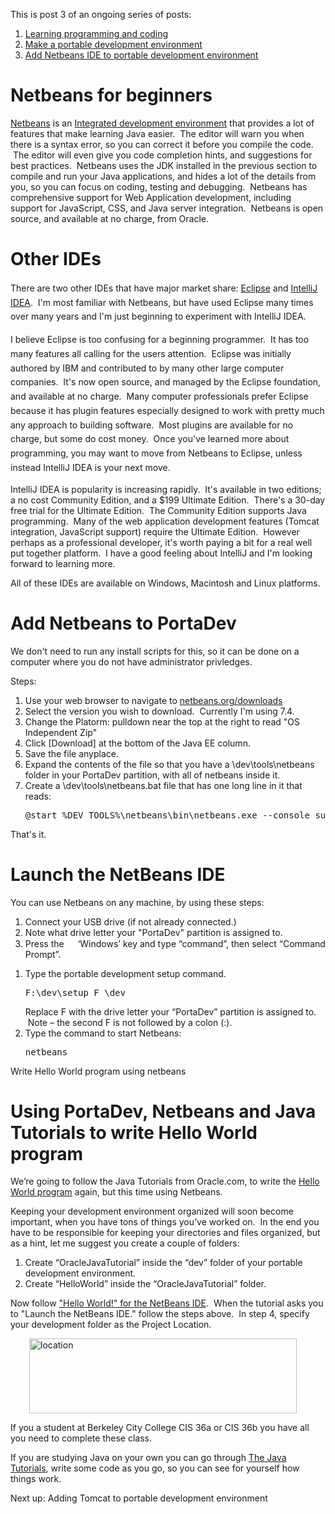 This is post 3 of an ongoing series of posts:
<ol>
	<li><a title="duckspot.wordpress.com" href="http://duckspot.wordpress.com/2014/02/16/learning-programming-and-coding/">Learning programming and coding</a></li>
	<li><a title="duckspot.wordpress.com" href="http://duckspot.wordpress.com/2014/02/19/portable-development-environment/">Make a portable development environment</a></li>
	<li><a title="Add Netbeans IDE to portable development environment" href="http://duckspot.wordpress.com/2014/02/20/add-netbeans-ide-to-portable-development/">Add Netbeans IDE to portable development environment</a></li>
</ol>
<h1>Netbeans for beginners</h1>
<a title="wikipedia.org" href="http://en.wikipedia.org/wiki/NetBeans" target="_blank">Netbeans</a> is an <a title="wikipedia.org" href="http://en.wikipedia.org/wiki/Integrated_development_environment" target="_blank">Integrated development environment</a> that provides a lot of features that make learning Java easier.  The editor will warn you when there is a syntax error, so you can correct it before you compile the code.  The editor will even give you code completion hints, and suggestions for best practices.  Netbeans uses the JDK installed in the previous section to compile and run your Java applications, and hides a lot of the details from you, so you can focus on coding, testing and debugging.  Netbeans has comprehensive support for Web Application development, including support for JavaScript, CSS, and Java server integration.  Netbeans is open source, and available at no charge, from Oracle.
<h1>Other IDEs</h1>
<span style="font-style:inherit;line-height:1.625;">There are two other IDEs that have major market share: </span><a style="font-style:inherit;line-height:1.625;" title="wikipedia.org" href="http://en.wikipedia.org/wiki/Eclipse_(software)" target="_blank">Eclipse</a><span style="font-style:inherit;line-height:1.625;"> and </span><a style="font-style:inherit;line-height:1.625;" title="wikipedia.org" href="http://en.wikipedia.org/wiki/IntelliJ_IDEA" target="_blank">IntelliJ IDEA</a><span style="font-style:inherit;line-height:1.625;">.  I'm most familiar with Netbeans, but have used Eclipse many times over many years and I'm just beginning to experiment with IntelliJ IDEA.</span>

<span style="font-style:inherit;line-height:1.625;">I believe Eclipse is too confusing for a beginning programmer.  It has too many features all calling for the users attention.  Eclipse was initially authored by IBM and contributed to by many other large computer companies.  It's now open source, and managed by the Eclipse foundation, and available at no charge.  Many computer professionals prefer Eclipse because it has plugin features especially designed to work with pretty much any approach to building software.  Most plugins are available for no charge, but some do cost money.  </span><span style="font-style:inherit;line-height:1.625;">Once you've learned more about programming, you may want to move from Netbeans to Eclipse, unless instead IntelliJ IDEA is your next move.</span>

IntelliJ IDEA is popularity is increasing rapidly.  It's available in two editions; a no cost Community Edition, and a $199 Ultimate Edition.  There's a 30-day free trial for the Ultimate Edition.  The Community Edition supports Java programming.  Many of the web application development features (Tomcat integration, JavaScript support) require the Ultimate Edition.  However perhaps as a professional developer, it's worth paying a bit for a real well put together platform.  I have a good feeling about IntelliJ and I'm looking forward to learning more.

All of these IDEs are available on Windows, Macintosh and Linux platforms.
<h1>Add Netbeans to PortaDev</h1>
We don't need to run any install scripts for this, so it can be done on a computer where you do not have administrator privledges.

Steps:
<ol>
	<li>Use your web browser to navigate to <a title="netbeans.org" href="http://netbeans.org/downloads" target="_blank">netbeans.org/downloads</a></li>
	<li>Select the version you wish to download.  Currently I'm using 7.4.</li>
	<li>Change the Platorm: pulldown near the top at the right to read "OS Independent Zip"</li>
	<li>Click [Download] at the bottom of the Java EE column.</li>
	<li>Save the file anyplace.</li>
	<li>Expand the contents of the file so that you have a \dev\tools\netbeans folder in your PortaDev partition, with all of netbeans inside it.</li>
	<li>Create a \dev\tools\netbeans.bat file that has one long line in it that reads:
<pre class="brush: plain; title: ; notranslate" title="">@start %DEV_TOOLS%\netbeans\bin\netbeans.exe --console suppress --jdkhome %JAVA_HOME% --userdir %DEV_PATH%\var\NetBeans\%DEV_DRIVE%</pre>
</li>
</ol>
That's it.
<h1>Launch the NetBeans IDE</h1>
You can use Netbeans on any machine, by using these steps:
<ol>
	<li>Connect your USB drive (if not already connected.)</li>
	<li>Note what drive letter your "PortaDev" partition is assigned to.</li>
	<li>Press the <img alt="" src="http://duckspot.files.wordpress.com/2014/02/windowskey15.png?w=18&amp;h=15" width="18" height="15" />‘Windows’ key and type “command”, then select “Command Prompt”.</li>
</ol>
<ol>
	<li>Type the portable development setup command.
<pre title="">F:\dev\setup F \dev</pre>
Replace F with the drive letter your “PortaDev” partition is assigned to.  Note – the second F is not followed by a colon (:).</li>
	<li>Type the command to start Netbeans:
<pre title="">netbeans</pre>
</li>
</ol>
Write Hello World program using netbeans
<h1>Using PortaDev, Netbeans and Java Tutorials to write Hello World program</h1>
We’re going to follow the Java Tutorials from Oracle.com, to write the <a href="http://en.wikipedia.org/wiki/Hello_world_program" target="_blank">Hello World program</a> again, but this time using Netbeans.

Keeping your development environment organized will soon become important, when you have tons of things you’ve worked on.  In the end you have to be responsible for keeping your directories and files organized, but as a hint, let me suggest you create a couple of folders:
<ol>
	<li>Create “OracleJavaTutorial” inside the “dev” folder of your portable development environment.</li>
	<li>Create “HelloWorld” inside the “OracleJavaTutorial” folder.</li>
</ol>
Now follow <a title="oracle.com" href="http://docs.oracle.com/javase/tutorial/getStarted/cupojava/netbeans.html" target="_blank">"Hello World!" for the NetBeans IDE</a>.  When the tutorial asks you to "Launch the NetBeans IDE." follow the steps above.  In step 4, specify your development folder as the Project Location.
<p style="padding-left:30px;"><img class="alignnone size-full wp-image-108" alt="location" src="http://duckspot.files.wordpress.com/2014/02/location.png" width="428" height="120" /></p>
If you a student at Berkeley City College CIS 36a or CIS 36b you have all you need to complete these class.

If you are studying Java on your own you can go through <a title="oracle.com" href="http://docs.oracle.com/javase/tutorial/index.html" target="_blank">The Java Tutorials</a>, write some code as you go, so you can see for yourself how things work.

Next up: Adding Tomcat to portable development environment
